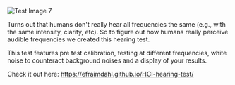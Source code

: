 ![Test Image 7](https://cdn.pixabay.com/photo/2017/01/18/17/14/girl-1990347_960_720.jpg)


Turns out that humans don't really hear all frequencies the same (e.g., with the same intensity, clarity, etc).
So to figure out how humans really perceive audible frequencies we created this hearing test.

This test features pre test calibration, testing at different frequencies, white noise to counteract background noises and a display of your results. 


Check it out here: https://efraimdahl.github.io/HCI-hearing-test/

